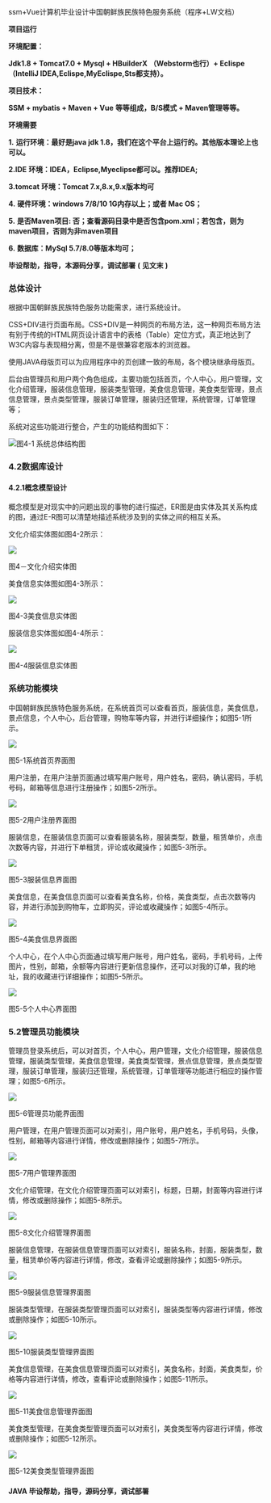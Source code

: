 ssm+Vue计算机毕业设计中国朝鲜族民族特色服务系统（程序+LW文档）

**项目运行**

**环境配置：**

**Jdk1.8 + Tomcat7.0 + Mysql + HBuilderX** **（Webstorm也行）+ Eclispe（IntelliJ
IDEA,Eclispe,MyEclispe,Sts都支持）。**

**项目技术：**

**SSM + mybatis + Maven + Vue** **等等组成，B/S模式 + Maven管理等等。**

**环境需要**

**1.** **运行环境：最好是java jdk 1.8，我们在这个平台上运行的。其他版本理论上也可以。**

**2.IDE** **环境：IDEA，Eclipse,Myeclipse都可以。推荐IDEA;**

**3.tomcat** **环境：Tomcat 7.x,8.x,9.x版本均可**

**4.** **硬件环境：windows 7/8/10 1G内存以上；或者 Mac OS；**

**5.** **是否Maven项目: 否；查看源码目录中是否包含pom.xml；若包含，则为maven项目，否则为非maven项目**

**6.** **数据库：MySql 5.7/8.0等版本均可；**

**毕设帮助，指导，本源码分享，调试部署** **(** **见文末** **)**

### 总体设计

根据中国朝鲜族民族特色服务功能需求，进行系统设计。

CSS+DIV进行页面布局。CSS+DIV是一种网页的布局方法，这一种网页布局方法有别于传统的HTML网页设计语言中的表格（Table）定位方式，真正地达到了W3C内容与表现相分离，但是不是很兼容老版本的浏览器。

使用JAVA母版页可以为应用程序中的页创建一致的布局，各个模块继承母版页。

后台由管理员和用户两个角色组成，主要功能包括首页，个人中心，用户管理，文化介绍管理，服装信息管理，服装类型管理，美食信息管理，美食类型管理，景点信息管理，景点类型管理，服装订单管理，服装归还管理，系统管理，订单管理等；

系统对这些功能进行整合，产生的功能结构图如下：

![](./res/362fd804f0c94434951332ee9320a2ee.png)图4-1 系统总体结构图

### 4.2数据库设计

#### 4.2.1概念模型设计

概念模型是对现实中的问题出现的事物的进行描述，ER图是由实体及其关系构成的图，通过E-R图可以清楚地描述系统涉及到的实体之间的相互关系。

文化介绍实体图如图4-2所示：

![](./res/e4a289701daa4344a7a834315c8eae06.png)

图4－文化介绍实体图

美食信息实体图如图4-3所示：

![](./res/d9fde4511136465eaaa6b9a99963895a.png)

图4-3美食信息实体图

服装信息实体图如图4-4所示：

![](./res/b55e35846e4b4d8a9078d4936ef8e107.png)

图4-4服装信息实体图

### 系统功能模块

中国朝鲜族民族特色服务系统，在系统首页可以查看首页，服装信息，美食信息，景点信息，个人中心，后台管理，购物车等内容，并进行详细操作；如图5-1所示。

![](./res/bcb1ecaf97b644fdacce61ed56eb44c9.png)

图5-1系统首页界面图

用户注册，在用户注册页面通过填写用户账号，用户姓名，密码，确认密码，手机号码，邮箱等信息进行注册操作；如图5-2所示。

![](./res/429e57078bd54533b719503c33f1a42b.png)

图5-2用户注册界面图

服装信息，在服装信息页面可以查看服装名称，服装类型，数量，租赁单价，点击次数等内容，并进行下单租赁，评论或收藏操作；如图5-3所示。

![](./res/fb23824756b54646867f2d4ce5688318.png)

图5-3服装信息界面图

美食信息，在美食信息页面可以查看美食名称，价格，美食类型，点击次数等内容，并进行添加到购物车，立即购买，评论或收藏操作；如图5-4所示。

![](./res/ea7650fe6d824997b3cb986c12036106.png)

图5-4美食信息界面图

个人中心，在个人中心页面通过填写用户账号，用户姓名，密码，手机号码，上传图片，性别，邮箱，余额等内容进行更新信息操作，还可以对我的订单，我的地址，我的收藏进行详细操作；如图5-5所示。

![](./res/b4c4cbb7f042445aae200480a7d96ef6.png)

图5-5个人中心界面图

### 5.2管理员功能模块

管理员登录系统后，可以对首页，个人中心，用户管理，文化介绍管理，服装信息管理，服装类型管理，美食信息管理，美食类型管理，景点信息管理，景点类型管理，服装订单管理，服装归还管理，系统管理，订单管理等功能进行相应的操作管理；如图5-6所示。

![](./res/09cac1b8d63740ae8743c31ba90c5220.png)

图5-6管理员功能界面图

用户管理，在用户管理页面可以对索引，用户账号，用户姓名，手机号码，头像，性别，邮箱等内容进行详情，修改或删除操作；如图5-7所示。

![](./res/d87d83da0555464e8aa2273a38785d8e.png)

图5-7用户管理界面图

文化介绍管理，在文化介绍管理页面可以对索引，标题，日期，封面等内容进行详情，修改或删除操作；如图5-8所示。

![](./res/dba3b74e8af1455b9c8c77ba1cae4ef0.png)

图5-8文化介绍管理界面图

服装信息管理，在服装信息管理页面可以对索引，服装名称，封面，服装类型，数量，租赁单价等内容进行详情，修改，查看评论或删除操作；如图5-9所示。

![](./res/a942666423484d73a3424d95194dea51.png)

图5-9服装信息管理界面图

服装类型管理，在服装类型管理页面可以对索引，服装类型等内容进行详情，修改或删除操作；如图5-10所示。

![](./res/ee38324bbb92437f8595d30ff0ab26f0.png)

图5-10服装类型管理界面图

美食信息管理，在美食信息管理页面可以对索引，美食名称，封面，美食类型，价格等内容进行详情，修改，查看评论或删除操作；如图5-11所示。

![](./res/0a1bae6dec1a47adb44388189f16c6f7.png)

图5-11美食信息管理界面图

美食类型管理，在美食类型管理页面可以对索引，美食类型等内容进行详情，修改或删除操作；如图5-12所示。

![](./res/ca3060e675944ef7bb2cb23b00299915.png)

图5-12美食类型管理界面图

#### **JAVA** **毕设帮助，指导，源码分享，调试部署**

